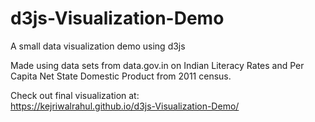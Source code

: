 # d3js-Visualization-Demo
A small data visualization demo using d3js

Made using data sets from data.gov.in on Indian Literacy Rates and Per Capita Net State Domestic Product from 2011 census.

Check out final visualization at: <br>
https://kejriwalrahul.github.io/d3js-Visualization-Demo/
